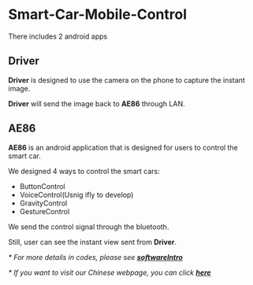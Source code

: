 # Smart-Car-Mobile-Control
There includes 2 android apps

<h2>Driver</h2>
<p><b>Driver</b> is designed to use the camera on the phone to capture the instant image.</p>
<p><b>Driver</b> will send the image back to <b>AE86</b> through LAN.</p>

<h2>AE86</h2>
<p><b>AE86</b> is an android application that is designed for users to control the smart car.</p>
<p>We designed 4 ways to control the smart cars:</p>
<ul type = 'disc'>
  <li>ButtonControl</li>
  <li>VoiceControl(Usnig ifly to develop)</li>
  <li>GravityControl</li>
  <li>GestureControl</li>
 </ul>
 <p>We send the control signal through the bluetooth.</p>
 <p>Still, user can see the instant view sent from <b>Driver</b>.</p>
 
 <i>* For more details in codes, please see <a href="https://github.com/MarshalLeeeeee/Smart-Car-Mobile-Control/blob/master/softwareIntro/software_Intro.txt" target="_blank"><b>softwareIntro</b></a><br/></i>
 
 <i>* If you want to visit our Chinese webpage, you can click <a href="http://eelab.sjtu.edu.cn/kc/2017-12/C31/index.html" target="_blank"><b>here</b></a><br/></i>

